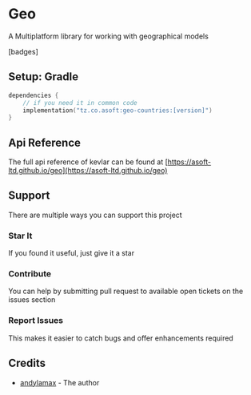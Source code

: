 # Geo

A Multiplatform library for working with geographical models

[badges]

## Setup: Gradle

```kotlin
dependencies {
    // if you need it in common code
    implementation("tz.co.asoft:geo-countries:[version]")
}
```

## Api Reference
The full api reference of kevlar can be found at [https://asoft-ltd.github.io/geo](https://asoft-ltd.github.io/geo)

## Support

There are multiple ways you can support this project

### Star It

If you found it useful, just give it a star

### Contribute

You can help by submitting pull request to available open tickets on the issues section

### Report Issues

This makes it easier to catch bugs and offer enhancements required

## Credits

- [andylamax](https://github.com/andylamax) - The author